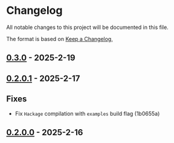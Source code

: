 # Changelog

All notable changes to this project will be documented in this file.

The format is based on [Keep a Changelog](https://keepachangelog.com/en/1.0.0/),

## [0.3.0](https://github.com/matthunz/aztecs/compare/aztecs-sdl-text-v0.2.0.1..aztecs-sdl-text-v0.3.0) - 2025-2-19

## [0.2.0.1](https://github.com/matthunz/aztecs/compare/aztecs-sdl-text-v0.2.0.0..aztecs-sdl-text-v0.2.0.1) - 2025-2-17

## Fixes

- Fix `Hackage` compilation with `examples` build flag (1b0655a)

## [0.2.0.0](https://github.com/matthunz/aztecs/compare/aztecs-sdl-text-v0.2.0.0) - 2025-2-16
